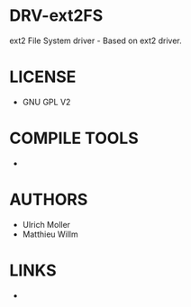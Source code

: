 DRV-ext2FS
==========

ext2 File System driver - Based on ext2 driver. 

LICENSE
===============
- GNU GPL V2

COMPILE TOOLS
===============
* 

AUTHORS
===============
* Ulrich Moller
* Matthieu Willm

LINKS
===============
* 





